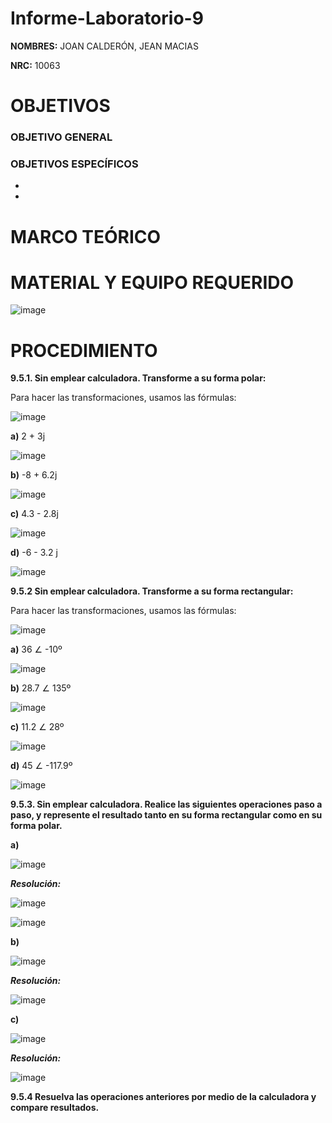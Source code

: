 # Informe-Laboratorio-9

**NOMBRES:** JOAN CALDERÓN, JEAN MACIAS

**NRC:** 10063

# **OBJETIVOS**

### **OBJETIVO GENERAL**


### **OBJETIVOS ESPECÍFICOS**

*

*

# **MARCO TEÓRICO**



# **MATERIAL Y EQUIPO REQUERIDO**

![image](https://user-images.githubusercontent.com/116774235/221180866-3d3e6867-1a4e-4124-9a92-31af7b8c0e64.png)

# **PROCEDIMIENTO**

**9.5.1. Sin emplear calculadora. Transforme a su forma polar:**

Para hacer las transformaciones, usamos las fórmulas:

![image](https://user-images.githubusercontent.com/116774235/221188137-d06cce9f-45f8-436e-9b7e-a0daf6a3390d.png)

**a)** 2 + 3j

![image](https://user-images.githubusercontent.com/116774235/221188223-26834af6-2b16-45ee-a2e0-84214df4ea34.png)


**b)** -8 + 6.2j

![image](https://user-images.githubusercontent.com/116774235/221193942-6214de19-6f07-4fbe-9beb-380b8d53e188.png)


**c)**  4.3 - 2.8j

![image](https://user-images.githubusercontent.com/116774235/221196373-aca41570-8ec5-4153-987c-b740e878df1d.png)

**d)** -6 - 3.2 j

![image](https://user-images.githubusercontent.com/116774235/221198702-87954861-bb31-4673-b56c-e45d4d58af3c.png)

**9.5.2 Sin emplear calculadora. Transforme a su forma rectangular:**

Para hacer las transformaciones, usamos las fórmulas:

![image](https://user-images.githubusercontent.com/116774235/221199941-0e1e0f3b-22b7-4576-9317-39923639f6c8.png)

**a)** 36 ∠ -10º

![image](https://user-images.githubusercontent.com/116774235/221200280-eb46b1f4-c5c7-4431-a2fe-7292e4e0138a.png)

**b)** 28.7 ∠ 135º

![image](https://user-images.githubusercontent.com/116774235/221200753-c01d0dc6-f1f8-4b38-aa88-cd0b0256dbde.png)

**c)** 11.2 ∠ 28º

![image](https://user-images.githubusercontent.com/116774235/221201019-a1723b02-ef75-4656-8a08-2999e9b56d1b.png)

**d)** 45 ∠ -117.9º

![image](https://user-images.githubusercontent.com/116774235/221201596-876d144a-23e7-4a69-b97a-9a05a3c9cd46.png)

**9.5.3. Sin emplear calculadora. Realice las siguientes operaciones paso a paso, y represente el resultado tanto en su forma rectangular como en su forma polar.**

**a)**

![image](https://user-images.githubusercontent.com/116774235/221202915-c8e90962-f6d1-41ea-bc95-751fb82c211b.png)

***Resolución:***

![image](https://user-images.githubusercontent.com/116774235/221203030-fbdbb01b-48e6-4f63-b355-ba6dca463109.png)

![image](https://user-images.githubusercontent.com/116774235/221203107-ccd28a55-f8d4-4140-a83c-ec7c0eea0474.png)

**b)**

![image](https://user-images.githubusercontent.com/116774235/221203212-a10237ca-3196-428c-a1bf-11415dd68769.png)

***Resolución:***

![image](https://user-images.githubusercontent.com/116774235/221203295-0c0941ea-6c58-48cf-88c0-79c8a3830dc3.png)

**c)**

![image](https://user-images.githubusercontent.com/116774235/221203337-3c696c17-b900-4533-bf50-5c7b82c03291.png)

***Resolución:***

![image](https://user-images.githubusercontent.com/116774235/221203414-285f6b3a-a104-4013-b783-c51be03b7a6c.png)

**9.5.4 Resuelva las operaciones anteriores por medio de la calculadora y compare resultados.**

